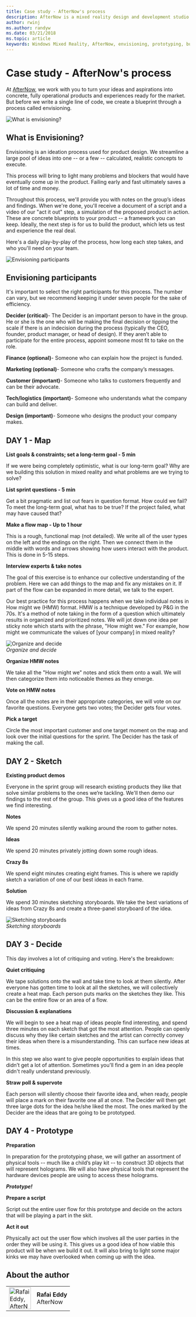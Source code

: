 ```yaml
---
title: Case study - AfterNow's process
description: AfterNow is a mixed reality design and development studio. Learn about how they use their envisioning process to create a product blueprint. 
author: rwinj
ms.author: randyw
ms.date: 03/21/2018
ms.topic: article
keywords: Windows Mixed Reality, AfterNow, envisioning, prototyping, building
---
```


# Case study - AfterNow's process

At [AfterNow](https://www.afternow.io/), we work with you to turn your ideas and aspirations into concrete, fully operational products and experiences ready for the market. But before we write a single line of code, we create a blueprint through a process called envisioning.

![What is envisioning?](images/whatisenvisioning-640px.png)

## What is Envisioning?

Envisioning is an ideation process used for product design. We streamline a large pool of ideas into one -- or a few -- calculated, realistic concepts to execute.

This process will bring to light many problems and blockers that would have eventually come up in the product. Failing early and fast ultimately saves a lot of time and money.

Throughout this process, we'll provide you with notes on the group’s ideas and findings. When we're done, you'll receive a document of a script and a video of our "act it out" step, a simulation of the proposed product in action. These are concrete blueprints to your product -- a framework you can keep. Ideally, the next step is for us to build the product, which lets us test and experience the real deal.

Here's a daily play-by-play of the process, how long each step takes, and who you'll need on your team.

![Envisioning participants](images/envisioning-participants-640px.png)

## Envisioning participants

It's important to select the right participants for this process. The number can vary, but we recommend keeping it under seven people for the sake of efficiency.

**Decider (critical)**- The Decider is an important person to have in the group. He or she is the one who will be making the final decision or tipping the scale if there is an indecision during the process (typically the CEO, founder, product manager, or head of design). If they aren’t able to participate for the entire process, appoint someone most fit to take on the role.

**Finance (optional)**- Someone who can explain how the project is funded.

**Marketing (optional)**- Someone who crafts the company’s messages.

**Customer (important)**- Someone who talks to customers frequently and can be their advocate.

**Tech/logistics (important)**- Someone who understands what the company can build and deliver.

**Design (important)**- Someone who designs the product your company makes.

## DAY 1 - Map

**List goals & constraints; set a long-term goal - 5 min**

If we were being completely optimistic, what is our long-term goal? Why are we building this solution in mixed reality and what problems are we trying to solve?

**List sprint questions - 5 min**

Get a bit pragmatic and list out fears in question format. How could we fail? To meet the long-term goal, what has to be true? If the project failed, what may have caused that?

**Make a flow map - Up to 1 hour**

This is a rough, functional map (not detailed). We write all of the user types on the left and the endings on the right. Then we connect them in the middle with words and arrows showing how users interact with the product. This is done in 5-15 steps.

**Interview experts & take notes**

The goal of this exercise is to enhance our collective understanding of the problem. Here we can add things to the map and fix any mistakes on it. If part of the flow can be expanded in more detail, we talk to the expert.

Our best practice for this process happens when we take individual notes in How might we (HMW) format. HMW is a technique developed by P&G in the 70s. It's a method of note taking in the form of a question which ultimately results in organized and prioritized notes. We will jot down one idea per sticky note which starts with the phrase, "How might we." For example, how might we communicate the values of [your company] in mixed reality?

![Organize and decide](images/organize-and-decide-640px.png)<br>
*Organize and decide*

**Organize HMW notes**

We take all the "How might we" notes and stick them onto a wall. We will then categorize them into noticeable themes as they emerge.

**Vote on HMW notes**

Once all the notes are in their appropriate categories, we will vote on our favorite questions. Everyone gets two votes; the Decider gets four votes.

**Pick a target**

Circle the most important customer and one target moment on the map and look over the initial questions for the sprint. The Decider has the task of making the call.

## DAY 2 - Sketch

**Existing product demos**

Everyone in the sprint group will research existing products they like that solve similar problems to the ones we’re tackling. We'll then demo our findings to the rest of the group. This gives us a good idea of the features we find interesting.

**Notes**

We spend 20 minutes silently walking around the room to gather notes.

**Ideas**

We spend 20 minutes privately jotting down some rough ideas.

**Crazy 8s**

We spend eight minutes creating eight frames. This is where we rapidly sketch a variation of one of our best ideas in each frame.

**Solution**

We spend 30 minutes sketching storyboards. We take the best variations of ideas from Crazy 8s and create a three-panel storyboard of the idea.

![Sketching storyboards](images/sketching-storyboards-640px.png)<br>
*Sketching storyboards*

## DAY 3 - Decide

This day involves a lot of critiquing and voting. Here's the breakdown:

**Quiet critiquing**

We tape solutions onto the wall and take time to look at them silently. After everyone has gotten time to look at all the sketches, we will collectively create a heat map. Each person puts marks on the sketches they like. This can be the entire flow or an area of a flow.

**Discussion & explanations**

We will begin to see a heat map of ideas people find interesting, and spend three minutes on each sketch that got the most attention. People can openly discuss why they like certain sketches and the artist can correctly convey their ideas when there is a misunderstanding. This can surface new ideas at times.

In this step we also want to give people opportunities to explain ideas that didn’t get a lot of attention. Sometimes you'll find a gem in an idea people didn't really understand previously.

**Straw poll & supervote**

Each person will silently choose their favorite idea and, when ready, people will place a mark on their favorite one all at once. The Decider will then get three large dots for the idea he/she liked the most. The ones marked by the Decider are the ideas that are going to be prototyped.

## DAY 4 - Prototype

**Preparation**

In preparation for the prototyping phase, we will gather an assortment of physical tools -- much like a child’s play kit -- to construct 3D objects that will represent holograms. We will also have physical tools that represent the hardware devices people are using to access these holograms.

***Prototype!***

**Prepare a script**

Script out the entire user flow for this prototype and decide on the actors that will be playing a part in the skit.

**Act it out**

Physically act out the user flow which involves all the user parties in the order they will be using it. This gives us a good idea of how viable this product will be when we build it out. It will also bring to light some major kinks we may have overlooked when coming up with the idea.

## About the author

<table style="border-collapse:collapse">
<tr>
<td style="border:0" width="60"><img alt="Rafai Eddy, AfterNow" width="60" height="60" src="images/kurohyo1-60px.png"></td>
<td style="border:0"><b>Rafai Eddy</b><br>AfterNow</td>
</tr>
</table>

